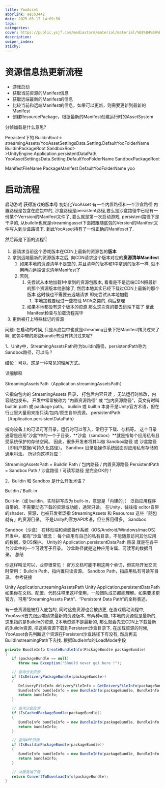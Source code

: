 ```yaml
---
title: YooAsset
abbrlink: ae5b3442
date: 2025-03-17 14:09:58
tags:
categories:
cover: https://public.ysjf.com/mediastorm/material/material/%E8%B4%B9%E5%B0%94%E7%8F%AD%E5%85%8B%E6%96%AF-11-%E8%BF%91%E6%99%AF-20250107.JPG
description:
swiper_index:
sticky:
---
```


# 资源信息热更新流程

- 游戏启动
- 获取当前资源的Manifest信息
- 获取远端最新的Manifest的信息
- 比较当前和远端Manifest的信息，如果可以更新，则需要更新到最新的Manifest
- 创建ResourcePackage，根据最新的Manifest创建运行时的AssetSystem

分帧加载是什么意思?

Persistent下的
BuildinRoot-> streamingAssets/YooAssetSettingsData.Setting.DefaultYooFolderName
BuildinPackageRoot
SandboxRoot->UnityEngine.Application.persistentDataPath, YooAssetSettingsData.Setting.DefaultYooFolderName
SandboxPackageRoot

ManifestFileName PackageManifest
DefaultYooFolderName yoo


# 启动流程

启动游戏
获得游戏的版本号
初始化YooAsset
有一个内置路径和一个沙盒路径
内置路径是包含在底包中的, 沙盒路径是persistent路径,要么是沙盒路径中已经有一份某个Verrsion的Manifest文件了, 要么就是第一次启动游戏, persistent路径下是干净的, 从buildIn也就是streamingasset下面把跟随底包的Version的Manifest文件写入到沙盒路径下. 到此YooAsset持有了一份正确的Manifeset了.

然后再是下面的流程👇

1. 要请求当前这个游戏版本在CDN上最新的资源包的**版本**
2. 拿到远端最新的资源版本之后, 向CDN请求这个版本对应的**资源清单Manifest**
   1. 如果本地的资源清单不是空的, 并且清单的版本和1中拿到的版本一样, 就不用再向远端请求清单Manifest了
   2. 否则,
      1. 先尝试从本地加载1中拿到的资源包版本, 看看是不是远端CDN把最新的那个资源版本给删除了, 然后本地其实已经下载过CDN上最新的那个版本 这时候也不需要去远端请求 即先尝试从本地加载
         1. 本地加载要经过一些校验 MD5之类的, 稍后整理
      2. 如果本地都没有这个版本的资源 那么这次真的要去远端下载了 至此Manifest检查与加载流程完毕
3. 更新被打上特殊标记的资源

问题: 在启动的时候, 只是从底包中也就是streaming目录下把Manifest拷贝过来了啊, 底包中带的那些bundle有没有拷贝过来呢?

1、Unity中，StreamingAssetsPath称为buildin路径，persistentPath称为Sandbox路径，可以吗？

结论：可以，这是一种常见的理解方式。

详细解释

StreamingAssetsPath（Application.streamingAssetsPath）

它指向包内的 StreamingAssets 目录， 打包后内容只读 ，无法运行时修改，内容随包发布。
开发中常常被称为 “内置资源路径” 或 “包内资源路径”，英文有时叫 builtin path 或 package path。
buildin 或 builtin 本身不是Unity官方术语，但在行业里大量用来指只读/包内/原生自带资源。
persistentPath（Application.persistentDataPath）

指向设备上的可读可写目录，运行时可以写入，常用于下载、存档等。
这个目录通常是应用“沙盒”中的一个子目录，**沙盒（sandbox）**就是指每个应用私有且受系统保护的存储空间。
因此，很多开发者将其叫做 Sandbox路径 或 沙盒路径（即用户数据/可持久化路径）。
Sandbox 目录是操作系统层面对应用私有存储的通用叫法。
所以你这样对应：

StreamingAssetsPath = Buildin Path / 包内路径 / 内置资源路径
PersistentPath = Sandbox Path / 沙盒路径 / 可读写路径
是完全OK的！

2、Buildin 和 Sandbox 是什么开发术语？

Buildin / Built-in

Built-in（或 buildin，实际拼写应为 built-in，意思是「内建的」）
泛指应用程序自带的、不需要动态下载的资源或功能，通常只读。
在Unity，往往指 editor自带的shader、资源，也被开发者泛指 StreamingAssets 和 Resources 这些「随包就有」的资源目录。
不是Unity的官方API术语，但业界用得多。
Sandbox

Sandbox（沙盒）
在移动端和桌面操作系统（iOS/Android/Windows/macOS）开发中，都有“沙盒”概念：
每个应用有自己的私有目录，不能随意访问其他应用的数据，受OS保护。
Unity的 Application.persistentDataPath 目录 就是在各平台沙盒中的一个可读写子目录。
沙盒路径就是这种应用专属、可读写的数据目录。
总结

你这样叫法可以，业界很常见！
官方文档可能不用这两个单词，但实际开发交流时常用：
Buildin Path，指内置只读资源。
Sandbox Path，指应用私有可读写目录。
参考链接

Unity Application.streamingAssetsPath
Unity Application.persistentDataPath
如果你在文档、配置、代码注释里这样使用，一般团队成员都能理解。如果要求更官方，可用“StreamingAssets Path”、“Persistent Data Path”的全称表述。


有一些资源是被打入底包的, 同时这些资源也会被热更, 在游戏启动流程中, YooAsset首先跟远端请求最新的资源版本, 有两种可能, 1本地的资源就是最新的, 这里指的是Buildin的资源, 2本地资源不是最新的, 那么就会先去CDN上下载最新的BuildIn资源, 把这些资源下载到Persistent沙盒目录下, 在加载资源的时候, YooAsset会先判断这个资源在Persistent沙盒路径下有没有, 然后再去BuildInstreamingPath下去找.
根据BudleInfo的LoadMode字段


```C#
private BundleInfo CreateBundleInfo(PackageBundle packageBundle)
{
   if (packageBundle == null)
      throw new Exception("Should never get here !");

   // 查询分发资源
   if (IsDeliveryPackageBundle(packageBundle))
   {
      DeliveryFileInfo deliveryFileInfo = GetDeiveryFileInfo(packageBundle);
      BundleInfo bundleInfo = new BundleInfo(packageBundle, BundleInfo.ELoadMode.LoadFromDelivery, deliveryFileInfo.DeliveryFilePath, deliveryFileInfo.DeliveryFileOffset);
      return bundleInfo;
   }

   // 查询沙盒资源
   if (IsCachedPackageBundle(packageBundle))
   {
      BundleInfo bundleInfo = new BundleInfo(packageBundle, BundleInfo.ELoadMode.LoadFromCache);
      return bundleInfo;
   }

   // 查询APP资源
   if (IsBuildinPackageBundle(packageBundle))
   {
      BundleInfo bundleInfo = new BundleInfo(packageBundle, BundleInfo.ELoadMode.LoadFromStreaming);
      return bundleInfo;
   }

   // 从服务端下载
   return ConvertToDownloadInfo(packageBundle);
}
```